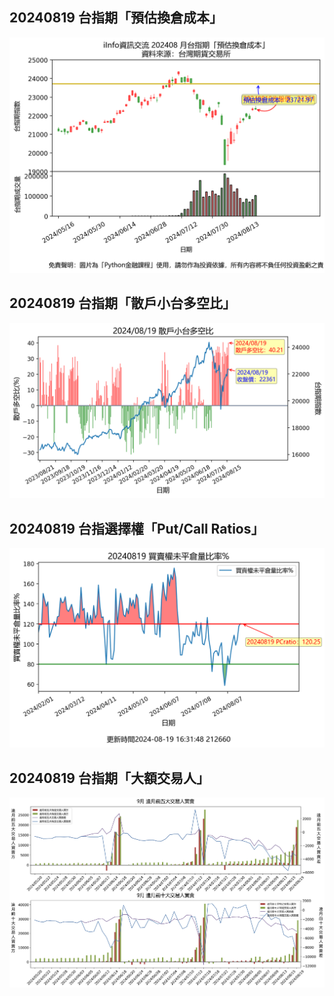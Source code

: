 ## 20240819 台指期「預估換倉成本」
![](images/txfcost.png)

## 20240819 台指期「散戶小台多空比」
![](images/bbiri.png)

## 20240819 台指選擇權「Put/Call Ratios」
![](images/pcratio.png)

## 20240819 台指期「大額交易人」
![](images/blocktrade.png)


